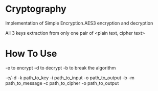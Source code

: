 # Cryptography

Implementation of Simple Encryption.AES3 encryption and decryption

All 3 keys extraction from only one pair of <plain text, cipher text>

# How To Use

-e to encrypt
-d to decrypt
-b to break the algorithm

-e/-d -k path_to_key -i path_to_input -o path_to_output
-b -m path_to_message -c path_to_cipher -o path_to_output

